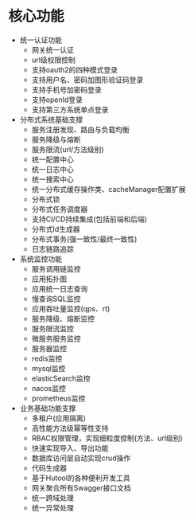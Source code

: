 
# 核心功能
  * 统一认证功能
    * 网关统一认证
    * url级权限控制
    * 支持oauth2的四种模式登录
    * 支持用户名、密码加图形验证码登录
    * 支持手机号加密码登录
    * 支持openId登录
    * 支持第三方系统单点登录
  * 分布式系统基础支撑
    * 服务注册发现、路由与负载均衡
    * 服务降级与熔断
    * 服务限流(url/方法级别)
    * 统一配置中心
    * 统一日志中心
    * 统一搜索中心
    * 统一分布式缓存操作类、cacheManager配置扩展
    * 分布式锁
    * 分布式任务调度器
    * 支持CI/CD持续集成(包括前端和后端)
    * 分布式Id生成器
    * 分布式事务(强一致性/最终一致性)
    * 日志链路追踪
  * 系统监控功能
    * 服务调用链监控
    * 应用拓扑图
    * 应用统一日志查询
    * 慢查询SQL监控
    * 应用吞吐量监控(qps、rt)
    * 服务降级、熔断监控
    * 服务限流监控
    * 微服务服务监控
    * 服务器监控
    * redis监控
    * mysql监控
    * elasticSearch监控
    * nacos监控
    * prometheus监控
  * 业务基础功能支撑
    * 多租户(应用隔离)
    * 高性能方法级幂等性支持
    * RBAC权限管理，实现细粒度控制(方法、url级别)
    * 快速实现导入、导出功能
    * 数据库访问层自动实现crud操作
    * 代码生成器
    * 基于Hutool的各种便利开发工具
    * 网关聚合所有Swagger接口文档
    * 统一跨域处理
    * 统一异常处理
